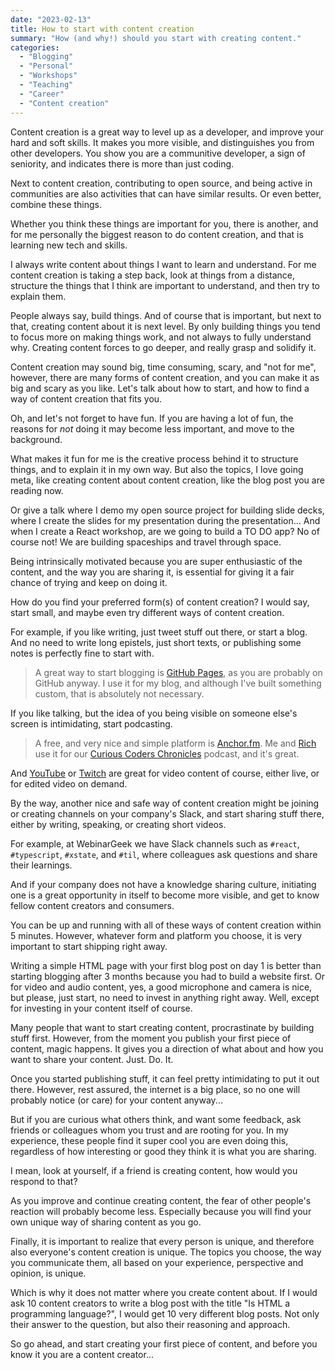 ```yaml
---
date: "2023-02-13"
title: How to start with content creation
summary: "How (and why!) should you start with creating content."
categories:
  - "Blogging"
  - "Personal"
  - "Workshops"
  - "Teaching"
  - "Career"
  - "Content creation"
---
```


Content creation is a great way to level up as a developer, and improve your hard and soft skills. It makes you more visible, and distinguishes you from other developers. You show you are a communitive developer, a sign of seniority, and indicates there is more than just coding.

Next to content creation, contributing to open source, and being active in communities are also activities that can have similar results. Or even better, combine these things.

Whether you think these things are important for you, there is another, and for me personally the biggest reason to do content creation, and that is learning new tech and skills.

I always write content about things I want to learn and understand. For me content creation is taking a step back, look at things from a distance, structure the things that I think are important to understand, and then try to explain them.

People always say, build things. And of course that is important, but next to that, creating content about it is next level. By only building things you tend to focus more on making things work, and not always to fully understand why. Creating content forces to go deeper, and really grasp and solidify it.

Content creation may sound big, time consuming, scary, and "not for me", however, there are many forms of content creation, and you can make it as big and scary as you like. Let's talk about how to start, and how to find a way of content creation that fits you. 

Oh, and let's not forget to have fun. If you are having a lot of fun, the reasons for _not_ doing it may become less important, and move to the background.

What makes it fun for me is the creative process behind it to structure things, and to explain it in my own way. But also the topics, I love going meta, like creating content about content creation, like the blog post you are reading now.

Or give a talk where I demo my open source project for building slide decks, where I create the slides for my presentation during the presentation... And when I create a React workshop, are we going to build a TO DO app? No of course not! We are building spaceships and travel through space.

Being intrinsically motivated because you are super enthusiastic of the content, and the way you are sharing it, is essential for giving it a fair chance of trying and keep on doing it.

How do you find your preferred form(s) of content creation? I would say, start small, and maybe even try different ways of content creation. 

For example, if you like writing, just tweet stuff out there, or start a blog. And no need to write long epistels, just short texts, or publishing some notes is perfectly fine to start with.

> A great way to start blogging is [GitHub Pages](https://pages.github.com/), as you are probably on GitHub anyway. I use it for my blog, and although I've built something custom, that is absolutely not necessary.

If you like talking, but the idea of you being visible on someone else's screen is intimidating, start podcasting.

> A free, and very nice and simple platform is [Anchor.fm](https://anchor.fm). Me and [Rich](https://richstone.io) use it for our [Curious Coders Chronicles](https://anchor.fm/curious-coder) podcast, and it's great.

And [YouTube](https://youtube.com) or [Twitch](https://twitch.com) are great for video content of course, either live, or for edited video on demand.

By the way, another nice and safe way of content creation might be joining or creating channels on your company's Slack, and start sharing stuff there, either by writing, speaking, or creating short videos.

For example, at WebinarGeek we have Slack channels such as `#react`, `#typescript`, `#xstate`, and `#til`, where colleagues ask questions and share their learnings.

And if your company does not have a knowledge sharing culture, initiating one is a great opportunity in itself to become more visible, and get to know fellow content creators and consumers.

You can be up and running with all of these ways of content creation within 5 minutes. However, whatever form and platform you choose, it is very important to start shipping right away. 

Writing a simple HTML page with your first blog post on day 1 is better than starting blogging after 3 months because you had to build a website first. Or for video and audio content, yes, a good microphone and camera is nice, but please, just start, no need to invest in anything right away. Well, except for investing in your content itself of course.

Many people that want to start creating content, procrastinate by building stuff first. However, from the moment you publish your first piece of content, magic happens. It gives you a direction of what about and how you want to share your content. Just. Do. It.

Once you started publishing stuff, it can feel pretty intimidating to put it out there. However, rest assured, the internet is a big place, so no one will probably notice (or care) for your content anyway...

But if you are curious what others think, and want some feedback, ask friends or colleagues whom you trust and are rooting for you. In my experience, these people find it super cool you are even doing this, regardless of how interesting or good they think it is what you are sharing.

I mean, look at yourself, if a friend is creating content, how would you respond to that?

As you improve and continue creating content, the fear of other people's reaction will probably become less. Especially because you will find your own unique way of sharing content as you go.

Finally, it is important to realize that every person is unique, and therefore also everyone's content creation is unique. The topics you choose, the way you communicate them, all based on your experience, perspective and opinion, is unique.

Which is why it does not matter where you create content about. If I would ask 10 content creators to write a blog post with the title "Is HTML a programming language?", I would get 10 very different blog posts. Not only their answer to the question, but also their reasoning and approach.

So go ahead, and start creating your first piece of content, and before you know it you are a content creator...